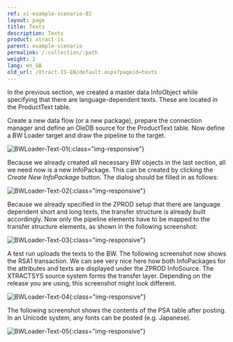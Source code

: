 ```yaml
---
ref: xi-example-scenario-02
layout: page
title: Texts
description: Texts
product: xtract-is
parent: example-scenario
permalink: /:collection/:path
weight: 2
lang: en_GB
old_url: /Xtract-IS-EN/default.aspx?pageid=texts
---
```


In the previous section, we created a master data InfoObject while specifying that there are language-dependent texts. These are located in the ProductText table.

Create a new data flow (or a new package), prepare the connection manager and define an OleDB source for the ProductText table. Now define a BW Loader target and draw the pipeline to the target.

![BWLoader-Text-01](/img/content/BWLoader-Text-01.png){:class="img-responsive"}


Because we already created all necessary BW objects in the last section, all we need now is a new InfoPackage. This can be created by clicking the *Create New InfoPackage* button. The dialog should be filled in as follows:

![BWLoader-Text-02](/img/content/BWLoader-Text-02.png){:class="img-responsive"}


Because we already specified in the ZPROD setup that there are language dependent short and long texts, the transfer structure is already built accordingly. Now only the pipeline elements have to be mapped to the transfer structure elements, as shown in the following screenshot:

![BWLoader-Text-03](/img/content/BWLoader-Text-03.png){:class="img-responsive"}


A test run uploads the texts to the BW. The following screenshot now shows the RSA1 transaction. We can see very nice here how both InfoPackages for the attributes and texts are displayed under the ZPROD InfoSource. The XTRACTSYS source system forms the transfer layer. Depending on the release you are using, this screenshot might look different.

![BWLoader-Text-04](/img/content/BWLoader-Text-04.png){:class="img-responsive"}


The following screenshot shows the contents of the PSA table after posting. In an Unicode system, any fonts can be posted (e.g. Japanese).

![BWLoader-Text-05](/img/content/BWLoader-Text-05.png){:class="img-responsive"}

